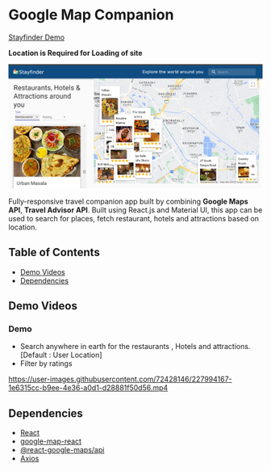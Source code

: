 # Google Map Companion
[Stayfinder Demo](https://stayfinder-explore.netlify.app/)

**Location is Required for Loading of site**

![](assets/Front.png)

Fully-responsive travel companion app built by combining **Google Maps API**, **Travel Advisor API**. Built using React.js and Material UI, this app can be used to search for places, fetch restaurant, hotels and attractions based on location.

## Table of Contents
- [Demo Videos](#demo-videos)
- [Dependencies](#dependencies)


## Demo Videos

### Demo
- Search anywhere in earth for the restaurants , Hotels and attractions. [Default : User Location]
- Filter by ratings


https://user-images.githubusercontent.com/72428146/227994167-1e6315cc-b9ee-4e36-a0d1-d28881f50d56.mp4






## Dependencies
- [React](https://reactjs.org/)
- [google-map-react](https://github.com/google-map-react/google-map-react)
- [@react-google-maps/api](https://react-google-maps-api-docs.netlify.app/)
- [Axios](https://axios-http.com/docs/intro)
